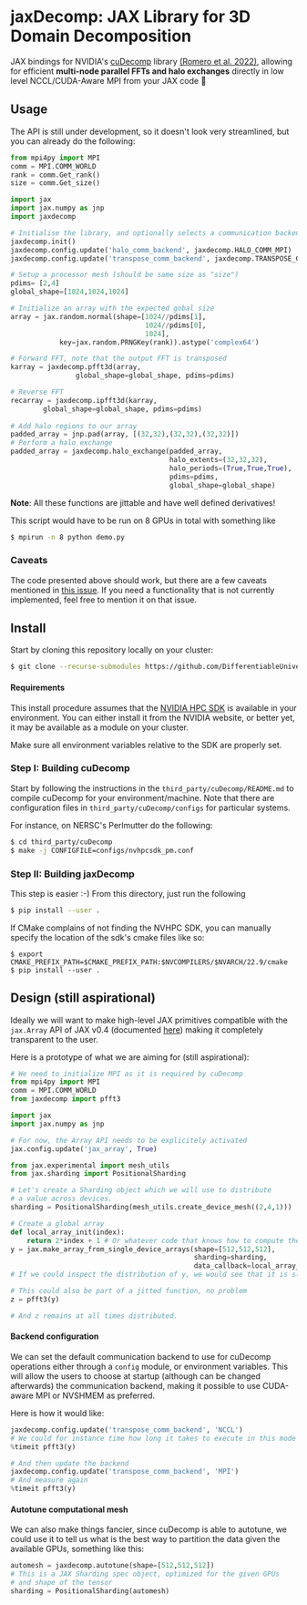 # jaxDecomp: JAX Library for 3D Domain Decomposition
JAX bindings for NVIDIA's [cuDecomp](https://nvidia.github.io/cuDecomp/index.html) library [(Romero et al. 2022)](https://dl.acm.org/doi/abs/10.1145/3539781.3539797), allowing for efficient **multi-node parallel FFTs and halo exchanges** directly in low level NCCL/CUDA-Aware MPI from your JAX code :tada:

## Usage

The API is still under development, so it doesn't look very streamlined, but you
can already do the following:
```python
from mpi4py import MPI
comm = MPI.COMM_WORLD
rank = comm.Get_rank()
size = comm.Get_size()

import jax
import jax.numpy as jnp
import jaxdecomp

# Initialise the library, and optionally selects a communication backend (defaults to NCCL)
jaxdecomp.init()
jaxdecomp.config.update('halo_comm_backend', jaxdecomp.HALO_COMM_MPI)
jaxdecomp.config.update('transpose_comm_backend', jaxdecomp.TRANSPOSE_COMM_MPI_A2A)

# Setup a processor mesh (should be same size as "size")
pdims= [2,4]
global_shape=[1024,1024,1024]

# Initialize an array with the expected gobal size
array = jax.random.normal(shape=[1024//pdims[1], 
                                 1024//pdims[0], 
                                 1024], 
            key=jax.random.PRNGKey(rank)).astype('complex64')

# Forward FFT, note that the output FFT is transposed
karray = jaxdecomp.pfft3d(array, 
                global_shape=global_shape, pdims=pdims)

# Reverse FFT
recarray = jaxdecomp.ipfft3d(karray, 
        global_shape=global_shape, pdims=pdims)
        
# Add halo regions to our array
padded_array = jnp.pad(array, [(32,32),(32,32),(32,32)])
# Perform a halo exchange
padded_array = jaxdecomp.halo_exchange(padded_array,
                                       halo_extents=(32,32,32),
                                       halo_periods=(True,True,True),
                                       pdims=pdims,
                                       global_shape=global_shape)
```
**Note**: All these functions are jittable and have well defined derivatives!

This script would have to be run on 8 GPUs in total with something like
```bash
$ mpirun -n 8 python demo.py
```

### Caveats

The code presented above should work, but there are a few caveats mentioned in [this issue](https://github.com/DifferentiableUniverseInitiative/jaxDecomp/issues/1). If you need a functionality that is not currently implemented, feel free to mention it on that issue. 

## Install

Start by cloning this repository locally on your cluster:
```bash
$ git clone --recurse-submodules https://github.com/DifferentiableUniverseInitiative/jaxDecomp
```

#### Requirements

This install procedure assumes that the [NVIDIA HPC SDK](https://developer.nvidia.com/hpc-sdk) is available in your environment. You can either install it from the NVIDIA website, or better yet, it may be available as a module on your cluster.

Make sure all environment variables relative to the SDK are properly set.

### Step I: Building cuDecomp

Start by following the instructions in the `third_party/cuDecomp/README.md` to compile 
cuDecomp for your environment/machine. 
Note that there are configuration files in `third_party/cuDecomp/configs` for particular systems.

For instance, on NERSC's Perlmutter do the following:
```bash
$ cd third_party/cuDecomp
$ make -j CONFIGFILE=configs/nvhpcsdk_pm.conf
```

### Step II: Building jaxDecomp

This step is easier :-) From this directory, just run the following
```bash
$ pip install --user .
```
If CMake complains of not finding the NVHPC SDK, you can manually specify the location
of the sdk's cmake files like so:
```
$ export CMAKE_PREFIX_PATH=$CMAKE_PREFIX_PATH:$NVCOMPILERS/$NVARCH/22.9/cmake
$ pip install --user .
```

## Design (still aspirational)

Ideally we will want to make high-level JAX primitives compatible with the `jax.Array` API of JAX v0.4 (documented [here](https://jax.readthedocs.io/en/latest/_autosummary/jax.numpy.array.html)) making it completely transparent to the user.


Here is a prototype of what we are aiming for (still aspirational):
```python
# We need to initialize MPI as it is required by cuDecomp
from mpi4py import MPI
comm = MPI.COMM_WORLD
from jaxdecomp import pfft3

import jax
import jax.numpy as jnp

# For now, the Array API needs to be explicitely activated
jax.config.update('jax_array', True)

from jax.experimental import mesh_utils
from jax.sharding import PositionalSharding

# Let's create a Sharding object which we will use to distribute
# a value across devices.
sharding = PositionalSharding(mesh_utils.create_device_mesh((2,4,1)))

# Create a global array
def local_array_init(index):
    return 2*index + 1 # Or whatever code that knows how to compute the array's global value at 'index'
y = jax.make_array_from_single_device_arrays(shape=[512,512,512],
                                             sharding=sharding,
                                             data_callback=local_array_init)
# If we could inspect the distribution of y, we would see that it is sliced in 2 along x, and 4 along y

# This could also be part of a jitted function, no problem
z = pfft3(y)

# And z remains at all times distributed.
```

#### Backend configuration

We can set the default communication backend to use for cuDecomp operations either through a `config` module, or environment variables. This will allow the users to choose at startup (although can be changed afterwards) the communication backend, making it possible to use CUDA-aware MPI or NVSHMEM as preferred.

Here is how it would like:
```python
jaxdecomp.config.update('transpose_comm_backend', 'NCCL')
# We could for instance time how long it takes to execute in this mode
%timeit pfft3(y)

# And then update the backend 
jaxdecomp.config.update('transpose_comm_backend', 'MPI')
# And measure again
%timeit pfft3(y)
```

#### Autotune computational mesh

We can also make things fancier, since cuDecomp is able to autotune, we could use it to tell us what is the best way to partition the data given the available GPUs, something like this:
```python
automesh = jaxdecomp.autotune(shape=[512,512,512]) 
# This is a JAX Sharding spec object, optimized for the given GPUs 
# and shape of the tensor
sharding = PositionalSharding(automesh)
```
